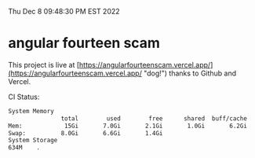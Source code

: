 Thu Dec  8 09:48:30 PM EST 2022

# angular fourteen scam


This project is live at [https://angularfourteenscam.vercel.app/](https://angularfourteenscam.vercel.app/ "dog!") thanks to Github and Vercel.

CI Status: 

```bash
System Memory
               total        used        free      shared  buff/cache   available
Mem:            15Gi       7.0Gi       2.1Gi       1.0Gi       6.2Gi       6.9Gi
Swap:          8.0Gi       6.6Gi       1.4Gi
System Storage
634M	.
```
```bash

